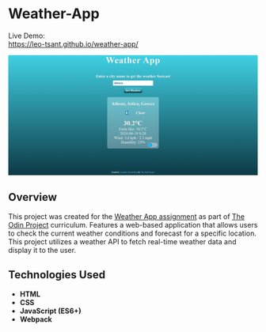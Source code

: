 # Weather-App

Live Demo:  
https://leo-tsant.github.io/weather-app/

![Project Screenshot](./src/Images/weather-app.png)

## Overview

This project was created for the [Weather App assignment](https://www.theodinproject.com/lessons/node-path-javascript-weather-app) as part of [The Odin Project](https://www.theodinproject.com/) curriculum. Features a web-based application that allows users to check the current weather conditions and forecast for a specific location. This project utilizes a weather API to fetch real-time weather data and display it to the user.

## Technologies Used

-   **HTML**
-   **CSS**
-   **JavaScript (ES6+)**
-   **Webpack**
